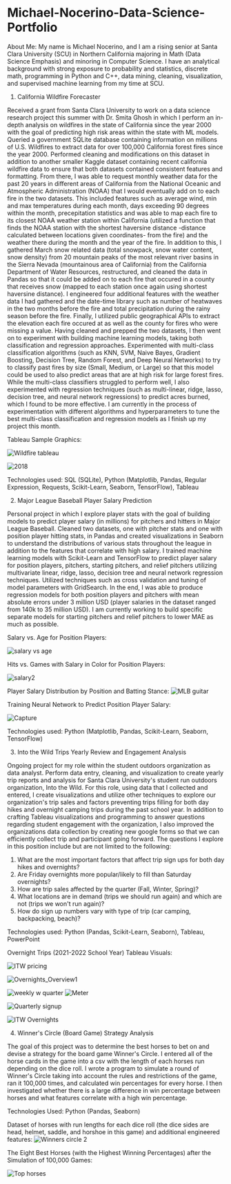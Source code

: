 # Michael-Nocerino-Data-Science-Portfolio


About Me:
My name is Michael Nocerino, and I am a rising senior at Santa Clara University (SCU) in Northern California majoring in Math (Data Science Emphasis) and minoring in Computer Science. I have an analytical background with strong exposure to probability and statistics, discrete math, programming in Python and C++, data mining, cleaning, visualization, and supervised machine learning from my time at SCU.


1. California Wildfire Forecaster

Received a grant from Santa Clara University to work on a data science research project this summer with Dr. Smita Ghosh in which I perform an in-depth analysis on wildfires in the state of California since the year 2000 with the goal of predicting high risk areas within the state with ML models. Queried a government SQLite database containing information on millions of U.S. Wildfires to extract data for over 100,000 California forest fires since the year 2000. Performed cleaning and modifications on this dataset in addition to another smaller Kaggle dataset containing recent california wildfire data to ensure that both datasets contained consistent features and formatting. From there, I was able to request monthly weather data for the past 20 years in different areas of California from the National Oceanic and Atmospheric Administration (NOAA) that I would eventually add on to each fire in the two datasets. This included features such as average wind, min and max temperatures during each month, days exceeding 90 degrees within the month, precepitation statistics and was able to map each fire to its closest NOAA weather station within California (utilized a function that finds the NOAA station with the shortest haversine distance -distance calculated between locations given coordinates- from the fire) and the weather there during the month and the year of the fire. In addition to this, I gathered March snow related data (total snowpack, snow water content, snow density) from 20 mountain peaks of the most relevant river basins in the Sierra Nevada (mountainous area of California) from the California Department of Water Resources, restructured, and cleaned the data in Pandas so that it could be added on to each fire that occured in a county that receives snow (mapped to each station once again using shortest haversine distance). I engineered four additional features with the weather data I had gathered and the date-time library such as number of heatwaves in the two months before the fire and total precipitation during the rainy season before the fire. Finally, I utilized public geographical APIs to extract the elevation each fire occured at as well as the county for fires who were missing a value. Having cleaned and prepped the two datasets, I then went on to experiment with building machine learning models, taking both classification and regression approaches. Experimented with multi-class classification algorithms (such as KNN, SVM, Naive Bayes, Gradient Boosting, Decision Tree, Random Forest, and Deep Neural Networks) to try to classify past fires by size (Small, Medium, or Large) so that this model could be used to also predict areas that are at high risk for large forest fires. While the multi-class classifiers struggled to perform well, I also experimented with regression techniques (such as multi-linear, ridge, lasso, decision tree, and neural network regressions) to predict acres burned, which I found to be more effective. I am currently in the process of experimentation with different algorithms and hyperparameters to tune the best multi-class classification and regression models as I finish up my project this month.


Tableau Sample Graphics: 

![Wildfire tableau](https://user-images.githubusercontent.com/81653555/185754770-53419d59-2baa-4692-8388-d0db30ee0ba1.JPG)

![2018](https://user-images.githubusercontent.com/81653555/185754850-a59e0032-f082-491c-bcc4-83061b03cf78.JPG)


Technologies used: SQL (SQLite), Python (Matplotlib, Pandas, Regular Expression, Requests, Scikit-Learn, Seaborn, TensorFlow), Tableau


2. Major League Baseball Player Salary Prediction

Personal project in which I explore player stats with the goal of building models to predict player salary (in millions) for pitchers and hitters in Major League Baseball. Cleaned two datasets, one with pitcher stats and one with position player hitting stats, in Pandas and created visualizations in Seaborn to understand the distributions of various stats throughout the league in addition to the features that correlate with high salary. I trained machine learning models with Scikit-Learn and TensorFlow to predict player salary for position players, pitchers, starting pitchers, and relief pitchers utilizing multivariate linear, ridge, lasso, decision tree and neural network regression techniques. Utilized techniques such as cross validation and tuning of model parameters with GridSearch. In the end, I was able to produce regression models for both position players and pitchers with mean absolute errors under 3 million USD (player salaries in the dataset ranged from 140k to 35 million USD). I am currently working to build specific separate models for starting pitchers and relief pitchers to lower MAE as much as possible.

Salary vs. Age for Position Players:


![salary vs age](https://user-images.githubusercontent.com/81653555/183914933-a449e935-93e6-4801-a2ec-2cc8792291e0.JPG)

Hits vs. Games with Salary in Color for Position Players:



![salary2](https://user-images.githubusercontent.com/81653555/185754950-e19d6d71-bd40-47e7-a36e-0d59063b4cb1.JPG)

Player Salary Distribution by Position and Batting Stance:
![MLB guitar](https://user-images.githubusercontent.com/81653555/183914333-947a77ec-bd28-44bd-8ba9-71fb7c973002.JPG)

Training Neural Network to Predict Position Player Salary:


![Capture](https://user-images.githubusercontent.com/81653555/184680718-e63126d7-98be-47c8-9352-097299da4c4a.JPG)


Technologies used: Python (Matplotlib, Pandas, Scikit-Learn, Seaborn, TensorFlow)


3. Into the Wild Trips Yearly Review and Engagement Analysis

Ongoing project for my role within the student outdoors organization as data analyst. Perform data entry, cleaning, and visualization to create yearly trip reports and  analysis for Santa Clara University's student run outdoors organization, Into the Wild. For this role, using data that I collected and entered, I create visualizations and utilize other techniques to explore our organization's trip sales and factors preventing trips filling for both day hikes and overnight camping trips during the past school year. In addition to crafting Tableau visualizations and programming to answer questions regarding student engagement with the organization, I also improved the organizations data collection by creating new google forms so that we can efficiently collect trip and participant going forward. The questions I explore in this position include but are not limited to the following:

1. What are the most important factors that affect trip sign ups for both day hikes and overnights?
2. Are Friday overnights more popular/likely to fill than Saturday overnights?
3. How are trip sales affected by the quarter (Fall, Winter, Spring)?
4. What locations are in demand (trips we should run again) and which are not (trips we won't run again)?
5. How do sign up numbers vary with type of trip (car camping, backpacking, beach)?

Technologies used: Python (Pandas, Scikit-Learn, Seaborn), Tableau, PowerPoint








Overnight Trips (2021-2022 School Year) Tableau Visuals:

![ITW pricing](https://user-images.githubusercontent.com/81653555/183909840-ccf350ed-28cf-4363-9750-17e03fa7e1d5.JPG)

![Overnights_Overview1](https://user-images.githubusercontent.com/81653555/183911802-d06aa820-c1ef-41df-9761-e53cff58b948.JPG)

![weekly w quarter](https://user-images.githubusercontent.com/81653555/183911830-96ca4ae0-e138-4b7b-8fa3-1e30b4d70cf9.JPG)
![Meter](https://user-images.githubusercontent.com/81653555/183912457-17718c03-de41-443f-b7e9-2669e5845cde.JPG)


![Quarterly signup](https://user-images.githubusercontent.com/81653555/183912019-c2e073be-4a85-4e4f-88e0-f4156d9b1423.JPG)

![ITW Overnights](https://user-images.githubusercontent.com/81653555/185755871-ecee4642-e88a-4bd8-a8e0-cee017f0a224.JPG)


4. Winner's Circle (Board Game) Strategy Analysis

The goal of this project was to determine the best horses to bet on and devise a strategy for the board game Winner's Circle. I entered all of the horse cards in the game into a csv with the length of each horses run depending on the dice roll. I wrote a program to simulate a round of Winner's Circle taking into account the rules and restrictions of the game, ran it 100,000 times, and calculated win percentages for every horse. I then investigated whether there is a large difference in win percentage between horses and what features correlate with a high win percentage. 

Technologies Used: Python (Pandas, Seaborn)

Dataset of horses with run lengths for each dice roll (the dice sides are head, helmet, saddle, and horshoe in this game) and additional engineered features:
![Winners circle 2](https://user-images.githubusercontent.com/81653555/183908365-f94bf29d-2a6b-4a1c-b5c3-e336a55014c0.JPG)

The Eight Best Horses (with the Highest Winning Percentages) after the Simulation of 100,000 Games:


![Top horses](https://user-images.githubusercontent.com/81653555/183915854-873cc95d-707c-4339-9a14-9009a792bab7.JPG)




